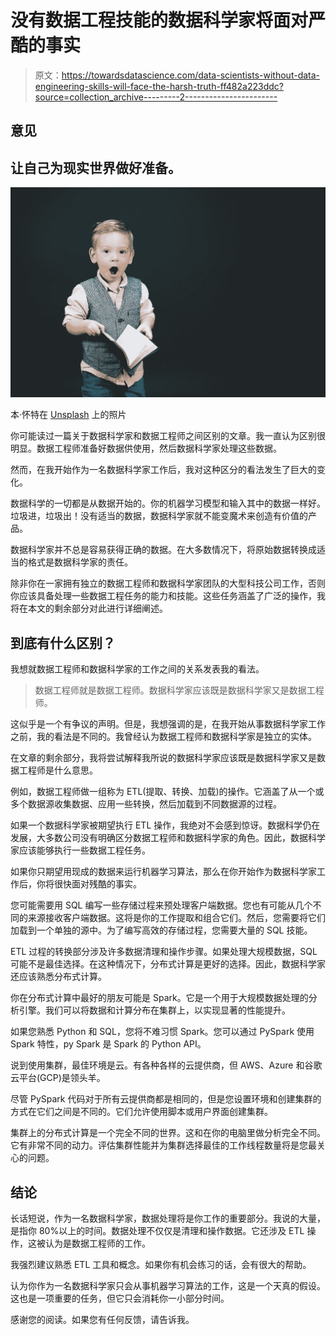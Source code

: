 # 没有数据工程技能的数据科学家将面对严酷的事实

> 原文：<https://towardsdatascience.com/data-scientists-without-data-engineering-skills-will-face-the-harsh-truth-ff482a223ddc?source=collection_archive---------2----------------------->

## 意见

## 让自己为现实世界做好准备。

![](img/692ae02099f22922deef38cd08395df1.png)

本·怀特在 [Unsplash](https://unsplash.com/s/photos/surprise?utm_source=unsplash&utm_medium=referral&utm_content=creditCopyText) 上的照片

你可能读过一篇关于数据科学家和数据工程师之间区别的文章。我一直认为区别很明显。数据工程师准备好数据供使用，然后数据科学家处理这些数据。

然而，在我开始作为一名数据科学家工作后，我对这种区分的看法发生了巨大的变化。

数据科学的一切都是从数据开始的。你的机器学习模型和输入其中的数据一样好。垃圾进，垃圾出！没有适当的数据，数据科学家就不能变魔术来创造有价值的产品。

数据科学家并不总是容易获得正确的数据。在大多数情况下，将原始数据转换成适当的格式是数据科学家的责任。

除非你在一家拥有独立的数据工程师和数据科学家团队的大型科技公司工作，否则你应该具备处理一些数据工程任务的能力和技能。这些任务涵盖了广泛的操作，我将在本文的剩余部分对此进行详细阐述。

## 到底有什么区别？

我想就数据工程师和数据科学家的工作之间的关系发表我的看法。

> 数据工程师就是数据工程师。数据科学家应该既是数据科学家又是数据工程师。

这似乎是一个有争议的声明。但是，我想强调的是，在我开始从事数据科学家工作之前，我的看法是不同的。我曾经认为数据工程师和数据科学家是独立的实体。

在文章的剩余部分，我将尝试解释我所说的数据科学家应该既是数据科学家又是数据工程师是什么意思。

例如，数据工程师做一组称为 ETL(提取、转换、加载)的操作。它涵盖了从一个或多个数据源收集数据、应用一些转换，然后加载到不同数据源的过程。

如果一个数据科学家被期望执行 ETL 操作，我绝对不会感到惊讶。数据科学仍在发展，大多数公司没有明确区分数据工程师和数据科学家的角色。因此，数据科学家应该能够执行一些数据工程任务。

如果你只期望用现成的数据来运行机器学习算法，那么在你开始作为数据科学家工作后，你将很快面对残酷的事实。

您可能需要用 SQL 编写一些存储过程来预处理客户端数据。您也有可能从几个不同的来源接收客户端数据。这将是你的工作提取和组合它们。然后，您需要将它们加载到一个单独的源中。为了编写高效的存储过程，您需要大量的 SQL 技能。

ETL 过程的转换部分涉及许多数据清理和操作步骤。如果处理大规模数据，SQL 可能不是最佳选择。在这种情况下，分布式计算是更好的选择。因此，数据科学家还应该熟悉分布式计算。

你在分布式计算中最好的朋友可能是 Spark。它是一个用于大规模数据处理的分析引擎。我们可以将数据和计算分布在集群上，以实现显著的性能提升。

如果您熟悉 Python 和 SQL，您将不难习惯 Spark。您可以通过 PySpark 使用 Spark 特性，py Spark 是 Spark 的 Python API。

说到使用集群，最佳环境是云。有各种各样的云提供商，但 AWS、Azure 和谷歌云平台(GCP)是领头羊。

尽管 PySpark 代码对于所有云提供商都是相同的，但是您设置环境和创建集群的方式在它们之间是不同的。它们允许使用脚本或用户界面创建集群。

集群上的分布式计算是一个完全不同的世界。这和在你的电脑里做分析完全不同。它有非常不同的动力。评估集群性能并为集群选择最佳的工作线程数量将是您最关心的问题。

## 结论

长话短说，作为一名数据科学家，数据处理将是你工作的重要部分。我说的大量，是指你 80%以上的时间。数据处理不仅仅是清理和操作数据。它还涉及 ETL 操作，这被认为是数据工程师的工作。

我强烈建议熟悉 ETL 工具和概念。如果你有机会练习的话，会有很大的帮助。

认为你作为一名数据科学家只会从事机器学习算法的工作，这是一个天真的假设。这也是一项重要的任务，但它只会消耗你一小部分时间。

感谢您的阅读。如果您有任何反馈，请告诉我。